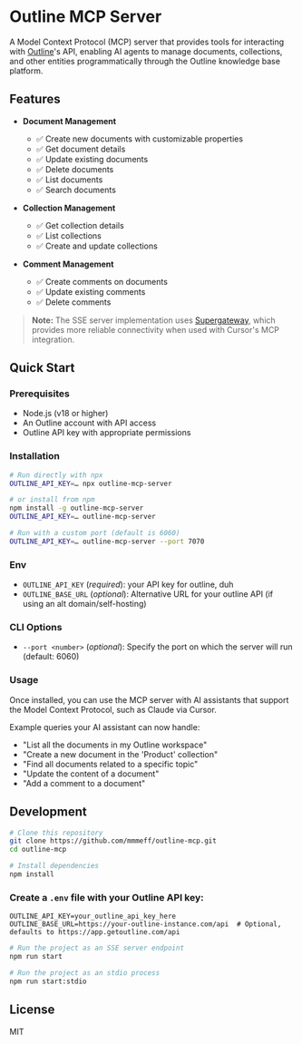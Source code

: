 # Outline MCP Server

A Model Context Protocol (MCP) server that provides tools for interacting with [Outline](https://www.getoutline.com/)'s API, enabling AI agents to manage documents, collections, and other entities programmatically through the Outline knowledge base platform.

## Features

- **Document Management**

  - ✅ Create new documents with customizable properties
  - ✅ Get document details
  - ✅ Update existing documents
  - ✅ Delete documents
  - ✅ List documents
  - ✅ Search documents

- **Collection Management**

  - ✅ Get collection details
  - ✅ List collections
  - ✅ Create and update collections

- **Comment Management**
  - ✅ Create comments on documents
  - ✅ Update existing comments
  - ✅ Delete comments

> **Note:** The SSE server implementation uses [Supergateway](https://github.com/supercorp-ai/supergateway), which provides more reliable connectivity when used with Cursor's MCP integration.

## Quick Start

### Prerequisites

- Node.js (v18 or higher)
- An Outline account with API access
- Outline API key with appropriate permissions

### Installation

```bash
# Run directly with npx
OUTLINE_API_KEY=… npx outline-mcp-server

# or install from npm
npm install -g outline-mcp-server
OUTLINE_API_KEY=… outline-mcp-server

# Run with a custom port (default is 6060)
OUTLINE_API_KEY=… outline-mcp-server --port 7070
```

### Env

- `OUTLINE_API_KEY` (_required_): your API key for outline, duh
- `OUTLINE_BASE_URL` (_optional_): Alternative URL for your outline API (if using an alt domain/self-hosting)

### CLI Options

- `--port <number>` (_optional_): Specify the port on which the server will run (default: 6060)

### Usage

Once installed, you can use the MCP server with AI assistants that support the Model Context Protocol, such as Claude via Cursor.

Example queries your AI assistant can now handle:

- "List all the documents in my Outline workspace"
- "Create a new document in the 'Product' collection"
- "Find all documents related to a specific topic"
- "Update the content of a document"
- "Add a comment to a document"

## Development

```bash
# Clone this repository
git clone https://github.com/mmmeff/outline-mcp.git
cd outline-mcp

# Install dependencies
npm install
```

### Create a `.env` file with your Outline API key:

```
OUTLINE_API_KEY=your_outline_api_key_here
OUTLINE_BASE_URL=https://your-outline-instance.com/api  # Optional, defaults to https://app.getoutline.com/api
```

```bash
# Run the project as an SSE server endpoint
npm run start

# Run the project as an stdio process
npm run start:stdio
```

## License

MIT
